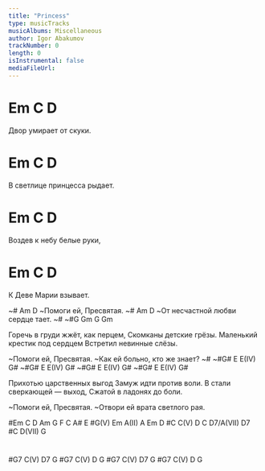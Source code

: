 ```yaml
---
title: "Princess"
type: musicTracks
musicAlbums: Miscellaneous
author: Igor Abakumov
trackNumber: 0
length: 0
isInstrumental: false
mediaFileUrl: 
---
```


#  Em     C        D
Двор умирает от скуки.
#       Em       C       D
В светлице принцесса рыдает.
#    Em         C     D
Воздев к небу белые руки,
#   Em     C      D
К Деве Марии взывает.

~#     Am           D
~Помоги ей, Пресвятая.
~#       Am                   D
~От несчастной любви сердце тает.
~#
~#G Gm G Gm

Горечь в груди жжёт, как перцем,
Скомканы детские грёзы.
Маленький крестик под сердцем
Встретил невинные слёзы.

~Помоги ей, Пресвятая.
~Как ей больно, кто же знает?
~#
~#G# E E(IV) G#
~#G# E E(IV) G#
~#G# E E(IV) G#
~#G# E E(IV) G#

Прихотью царственных выгод
Замуж идти против воли.
В стали сверкающей — выход,
Сжатой в ладонях до боли.

~Помоги ей, Пресвятая.
~Отвори ей врата светлого рая.

#Em C D Am G F C A# E
#G(V) Em A(II) A Em D
#C C(V) D C D7/A(VII) D7
#C D(VII) G
#
#G7 C(V) D7 G
#G7 C(V) D G
#G7 C(V) D7 G
#G7 C(V) D G

